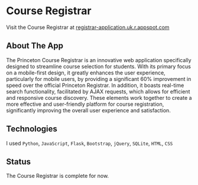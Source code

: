 # Course Registrar

Visit the Course Registrar at [registrar-application.uk.r.appspot.com](https://registrar-application.uk.r.appspot.com)

## About The App

The Princeton Course Registrar is an innovative web application specifically designed to streamline course selection for students. With its primary focus on a mobile-first design, it greatly enhances the user experience, particularly for mobile users, by providing a significant 60% improvement in speed over the official Princeton Registrar. In addition, it boasts real-time search functionality, facilitated by AJAX requests, which allows for efficient and responsive course discovery. These elements work together to create a more effective and user-friendly platform for course registration, significantly improving the overall user experience and satisfaction.

## Technologies

I used `Python`, `JavaScript`, `Flask`, `Bootstrap`, `jQuery`, `SQLite`, `HTML`, `CSS`

## Status

The Course Registrar is complete for now.
